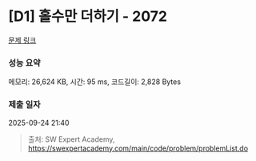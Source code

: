# [D1] 홀수만 더하기 - 2072 

[문제 링크](https://swexpertacademy.com/main/code/problem/problemDetail.do?contestProbId=AV5QSEhaA5sDFAUq) 

### 성능 요약

메모리: 26,624 KB, 시간: 95 ms, 코드길이: 2,828 Bytes

### 제출 일자

2025-09-24 21:40



> 출처: SW Expert Academy, https://swexpertacademy.com/main/code/problem/problemList.do
